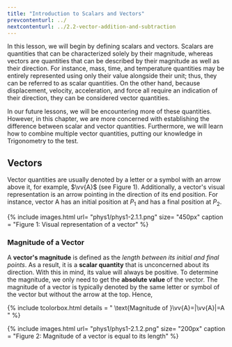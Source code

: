 ```yaml
---
title: "Introduction to Scalars and Vectors"
prevcontenturl: ../
nextcontenturl: ../2.2-vector-addition-and-subtraction
---
```




In this lesson, we will begin by defining scalars and vectors. Scalars are quantities that can be characterized solely by their magnitude, whereas vectors are quantities that can be described by their magnitude as well as their direction. For instance, mass, time, and temperature quantities may be entirely represented using only their value alongside their unit; thus, they can be referred to as scalar quantities. On the other hand, because displacement, velocity, acceleration, and force all require an indication of their direction, they can be considered vector quantities.

In our future lessons, we will be encountering more of these quantities. However, in this chapter, we are more concerned with establishing the difference between scalar and vector quantities. Furthermore, we will learn how to combine multiple vector quantities, putting our knowledge in Trigonometry to the test.




## Vectors

Vector quantities are usually denoted by a letter or a symbol with an arrow above it, for example, $\vv{A}$  (see Figure 1). Additionally, a vector's visual representation is an arrow pointing in the direction of its end position. For instance, vector A has an initial position at $P_1$ and has a final position at $P_2$.


{% include images.html 
    url= "phys1/phys1-2.1.1.png" 
    size= "450px"
    caption = "Figure 1: Visual representation of a vector"
%}



### Magnitude of a Vector
A **vector's magnitude** is defined as the *length between its initial and final points*. As a result, it is a **scalar quantity** that is unconcerned about its direction. With this in mind, its value will always be positive. To determine the magnitude, we only need to get the **absolute value** of the vector. The magnitude of a vector is typically denoted by the same letter or symbol of the vector but without the arrow at the top. Hence, 

{% include tcolorbox.html
    details = "
	    \text{Magnitude of }\vv{A}=|\vv{A}|=A
    "
%}




{% include images.html 
    url= "phys1/phys1-2.1.2.png" 
    size= "200px"
    caption = "Figure 2: Magnitude of a vector is equal to its length"
%}



